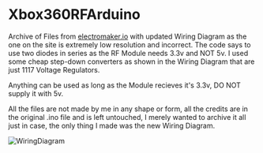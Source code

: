 # Xbox360RFArduino
Archive of Files from [electromaker.io](https://www.electromaker.io/project/view/xbox-360-rf-module-controlled-with-an-arduino-1?) with updated Wiring Diagram as the one on the site is extremely low resolution and incorrect.
The code says to use two diodes in series as the RF Module needs 3.3v and NOT 5v. I used some cheap step-down converters as shown in the Wiring Diagram that are just 1117 Voltage Regulators.

Anything can be used as long as the Module recieves it's 3.3v, DO NOT supply it with 5v.

All the files are not made by me in any shape or form, all the credits are in the original .ino file and is left untouched, I merely wanted to archive it all just in case, the only thing I made was the new Wiring Diagram.

![WiringDiagram](https://github.com/user-attachments/assets/bf4add1c-d4a5-42b2-8857-e7db7ecbe608)
